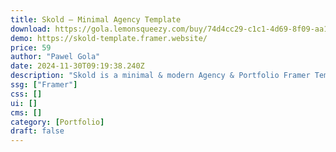 ```yaml
---
title: Skold — Minimal Agency Template
download: https://gola.lemonsqueezy.com/buy/74d4cc29-c1c1-4d69-8f09-aa1ced0de0f7?aff=YGGpO5
demo: https://skold-template.framer.website/
price: 59
author: "Pawel Gola"
date: 2024-11-30T09:19:38.240Z
description: "Skold is a minimal & modern Agency & Portfolio Framer Template perfectly suited for freelancers, designers, agencies or your personal portfolio."
ssg: ["Framer"]
css: []
ui: []
cms: []
category: [Portfolio]
draft: false
---
```


